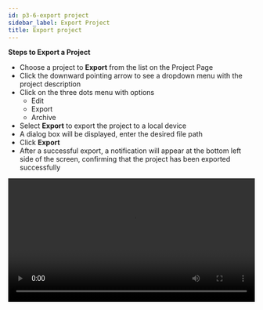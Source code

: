 ```yaml
---
id: p3-6-export project
sidebar_label: Export Project
title: Export project
---
```


**Steps to Export a Project**

- Choose a project to **Export** from the list on the Project Page
- Click the downward pointing arrow to see a dropdown menu with the project description
- Click on the three dots menu with options
  - Edit
  - Export
  - Archive
- Select **Export** to export the project to a local device
- A dialog box will be displayed, enter the desired file path
- Click **Export**
- After a successful export, a notification will appear at the bottom left side of the screen, confirming that the project has been exported successfully

<video controls src="/0.5.5/en-exportfile.mov" width="100%" type="video/mov"/>

### How to export the Audio file? ###

- Start by selecting the Project you want to  **Export** from the project page 
- Locate the downward-pointing arrow on the right side of the project and click on it	
- Find the three-dot menu and click on it	
- In the menu that appears, choose the  **Export** option
- A dialogue box for export settings will open, giving you the following export options 
  - **Verse-wise** (default): This setting exports the project verse by verse	
  - **Chapter-wise:** This option exports the entire chapter as one file	
  - **Full Project:** You can export the entire project using this choice it will add all the individual takes in the the project
  
**Note:** You can click the checkbox to export the file with the text if it is accessible.
<video controls src="/0.5.5/en_audio_toolbar12.mov" width="100%" type="video/mov"/>